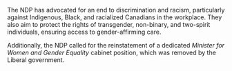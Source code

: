 The NDP has advocated for an end to discrimination and racism, particularly against Indigenous, Black, and racialized Canadians in the workplace. They also aim to protect the rights of transgender, non-binary, and two-spirit individuals, ensuring access to gender-affirming care.

Additionally, the NDP called for the reinstatement of a dedicated _Minister for Women and Gender Equality_ cabinet position, which was removed by the Liberal government.
